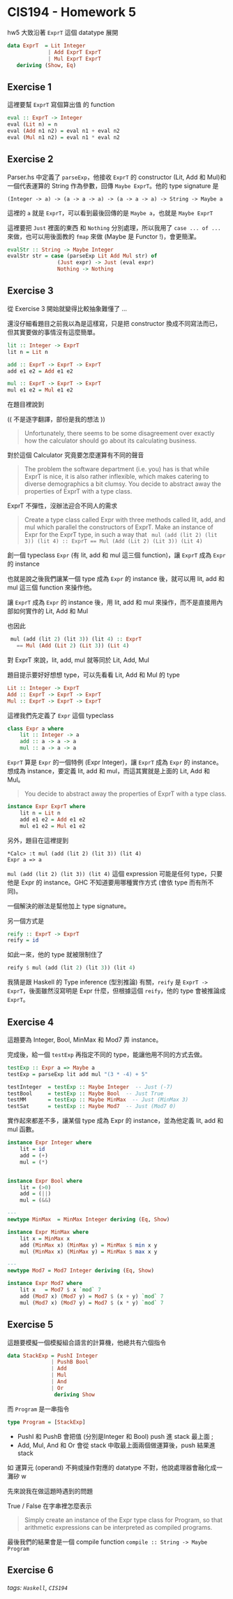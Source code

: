 # CIS194 - Homework 5

hw5 大致沿著 `ExprT` 這個 datatype 展開

```Haskell
data ExprT  = Lit Integer
             | Add ExprT ExprT
             | Mul ExprT ExprT
   deriving (Show, Eq)
```

## Exercise 1

這裡要幫 `ExprT` 寫個算出值 的 function

```haskell
eval :: ExprT -> Integer
eval (Lit n) = n
eval (Add n1 n2) = eval n1 + eval n2
eval (Mul n1 n2) = eval n1 * eval n2
```

## Exercise 2

Parser.hs 中定義了 `parseExp`，他接收 `ExprT` 的 constructor \(Lit, Add 和 Mul\)和一個代表運算的 String 作為參數，回傳 `Maybe ExprT`。他的 type signature 是

`(Integer -> a)
     -> (a -> a -> a) -> (a -> a -> a) -> String -> Maybe a`
     
這裡的 `a` 就是 `ExprT`，可以看到最後回傳的是 `Maybe a`，也就是 `Maybe ExprT`

這裡要把 `Just` 裡面的東西 和 `Nothing` 分別處理，所以我用了 `case ... of ...` 來做，也可以用後面教的 `fmap` 來做 \(Maybe 是 Functor !\)，會更簡潔。

```haskell
evalStr :: String -> Maybe Integer
evalStr str = case (parseExp Lit Add Mul str) of
                (Just expr) -> Just (eval expr)
                Nothing -> Nothing 
```



## Exercise 3

從 Exercise 3 開始就變得比較抽象難懂了 ...

還沒仔細看題目之前我以為是這樣寫，只是把 constructor 換成不同寫法而已，但其實要做的事情沒有這麼簡單。

```haskell
lit :: Integer -> ExprT
lit n = Lit n 

add :: ExprT -> ExprT -> ExprT
add e1 e2 = Add e1 e2

mul :: ExprT -> ExprT -> ExprT
mul e1 e2 = Mul e1 e2
```

在題目裡說到

\(\( 不是逐字翻譯，部份是我的想法 \)\)

> Unfortunately, there seems to be some disagreement over exactly how the calculator should go about its calculating business.

對於這個 Calculator 究竟要怎麼運算有不同的聲音

> The problem the software department (i.e. you) has is that while ExprT is nice, it is also rather inflexible, which makes catering to diverse demographics a bit clumsy. You decide to abstract away the properties of ExprT with a type class.

ExprT 不彈性，沒辦法迎合不同人的需求

> Create a type class called Expr with three methods called lit, add, and mul which parallel the constructors of ExprT. Make an instance of Expr for the ExprT type, in such a way that ` mul (add (lit 2) (lit 3)) (lit 4) :: ExprT == Mul (Add (Lit 2) (Lit 3)) (Lit 4)`

創一個 typeclass `Expr` \(有 lit, add 和 mul 這三個 function\)，讓 `ExprT` 成為 `Expr` 的 instance

也就是說之後我們讓某一個 type 成為 `Expr` 的 instance 後，就可以用 lit, add 和 mul 這三個 function 來操作他。

讓 `ExprT` 成為 `Expr` 的 instance 後，用 lit, add 和 mul 來操作，而不是直接用內部如何實作的 Lit, Add 和 Mul

也因此

```haskell
 mul (add (lit 2) (lit 3)) (lit 4) :: ExprT
   == Mul (Add (Lit 2) (Lit 3)) (Lit 4)
```

對 ExprT 來說，lit, add, mul 就等同於 Lit, Add, Mul


題目提示要好好想想 type，可以先看看 Lit, Add 和 Mul 的 type
```haskell
Lit :: Integer -> ExprT
Add :: ExprT -> ExprT -> ExprT
Mul :: ExprT -> ExprT -> ExprT
```

這裡我們先定義了 `Expr` 這個 typeclass

```haskell
class Expr a where
    lit :: Integer -> a
    add :: a -> a -> a
    mul :: a -> a -> a
```

`ExprT` 算是 `Expr` 的一個特例 \(Expr Integer\)，讓 `ExprT` 成為 `Expr` 的 instance。想成為 instance，要定義 lit, add 和 mul，而這其實就是上面的 Lit, Add 和 Mul。

> You decide to abstract away the properties of ExprT with a type class.

```haskell
instance Expr ExprT where
    lit n = Lit n
    add e1 e2 = Add e1 e2
    mul e1 e2 = Mul e1 e2
```


另外，題目在這裡提到

```
*Calc> :t mul (add (lit 2) (lit 3)) (lit 4)
Expr a => a
```

`mul (add (lit 2) (lit 3)) (lit 4)` 這個 expression 可能是任何 type，只要他是 Expr 的 instance。GHC 不知道要用哪種實作方式 \(會依 type 而有所不同\)。

一個解決的辦法是幫他加上 type signature。

另一個方式是

```haskell
reify :: ExprT -> ExprT
reify = id
```

如此一來，他的 type 就被限制住了

```haskell
reify $ mul (add (lit 2) (lit 3)) (lit 4)
```

我猜是跟 Haskell 的 Type inference \(型別推論\) 有關，`reify` 是 `ExprT -> ExprT`，後面雖然沒寫明是 Expr 什麼，但根據這個 `reify`，他的 type 會被推論成 `ExprT`。



## Exercise 4

這題要為 Integer, Bool, MinMax 和 Mod7 弄 instance。

完成後，給一個 `testExp` 再指定不同的 type，能讓他用不同的方式去做。

```haskell
testExp :: Expr a => Maybe a
testExp = parseExp lit add mul "(3 * -4) + 5"

testInteger  = testExp :: Maybe Integer  -- Just (-7)
testBool     = testExp :: Maybe Bool  -- Just True
testMM       = testExp :: Maybe MinMax  -- Just (MinMax 3)
testSat      = testExp :: Maybe Mod7  -- Just (Mod7 0)
```

實作起來都差不多，讓某個 type 成為 Expr 的 instance，並為他定義 lit, add 和 mul 函數。

```haskell
instance Expr Integer where
    lit = id
    add = (+)
    mul = (*)


instance Expr Bool where
    lit = (>0)
    add = (||)
    mul = (&&)

---
newtype MinMax  = MinMax Integer deriving (Eq, Show)

instance Expr MinMax where
    lit x = MinMax x
    add (MinMax x) (MinMax y) = MinMax $ min x y
    mul (MinMax x) (MinMax y) = MinMax $ max x y

---
newtype Mod7 = Mod7 Integer deriving (Eq, Show)

instance Expr Mod7 where
    lit x   = Mod7 $ x `mod` 7
    add (Mod7 x) (Mod7 y) = Mod7 $ (x + y) `mod` 7
    mul (Mod7 x) (Mod7 y) = Mod7 $ (x * y) `mod` 7
```



## Exercise 5

這題要模擬一個模擬組合語言的計算機，他總共有六個指令

```haskell
data StackExp = PushI Integer
              | PushB Bool
              | Add
              | Mul
              | And
              | Or
               deriving Show
```


而 `Program` 是一串指令

```haskell
type Program = [StackExp]
```

* PushI 和 PushB 會把值 \(分別是Integer 和 Bool\) push 進 stack 最上面 ; 
* Add, Mul, And 和 Or 會從 stack 中取最上面兩個做運算後，push 結果進 stack

如 運算元 \(operand\) 不夠或操作對應的 datatype 不對，他說處理器會融化成一灘矽 w


先來說我在做這題時遇到的問題

True / False 在字串裡怎麼表示







> Simply create an instance of the Expr type class for Program, so that arithmetic expressions can be interpreted as compiled programs. 



最後我們的結果會是一個 compile function 
`compile :: String -> Maybe Program`






## Exercise 6



###### tags: `Haskell`, `CIS194`